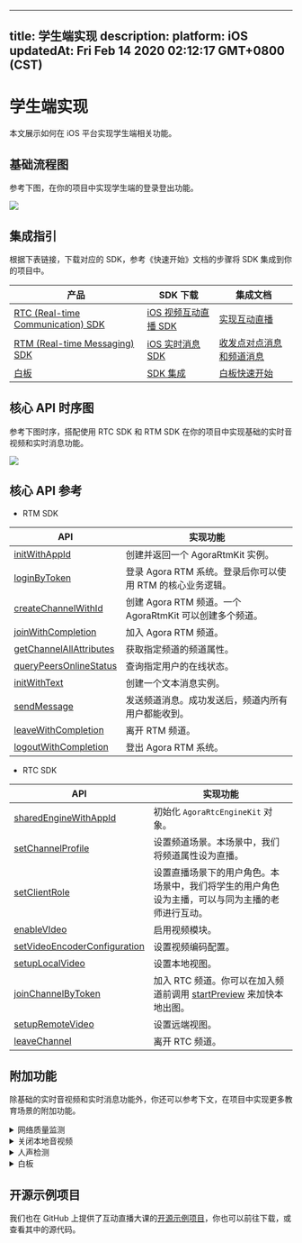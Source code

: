 
---
title: 学生端实现
description: 
platform: iOS
updatedAt: Fri Feb 14 2020 02:12:17 GMT+0800 (CST)
---
# 学生端实现
本文展示如何在 iOS 平台实现学生端相关功能。

## 基础流程图

参考下图，在你的项目中实现学生端的登录登出功能。

![](https://web-cdn.agora.io/docs-files/1579592627343)

## 集成指引

根据下表链接，下载对应的 SDK，参考《快速开始》文档的步骤将 SDK 集成到你的项目中。


| 产品 | SDK 下载 | 集成文档 |
| ---------------- | ---------------- | ---------------- |
| [RTC (Real-time Communication) SDK](https://docs.agora.io/cn/Interactive%20Broadcast/product_live?platform=All%20Platforms)      | [iOS 视频互动直播 SDK](https://download.agora.io/sdk/release/Agora_Native_SDK_for_iOS_v2_9_0_102_FULL_20200216_2115.zip)     | [实现互动直播](https://docs.agora.io/cn/Interactive%20Broadcast/start_live_ios?platform=iOS) |
| [RTM (Real-time Messaging) SDK](https://docs.agora.io/cn/Real-time-Messaging/product_rtm?platform=All%20Platforms) | [iOS 实时消息 SDK](https://docs.agora.io/cn/Real-time-Messaging/downloads) | [收发点对点消息和频道消息](https://docs.agora.io/cn/Real-time-Messaging/messaging_ios?platform=iOS) |
| [白板](https://developer.netless.link/docs/ios/overview/ios-introduction/) | [SDK 集成](https://developer.netless.link/docs/ios/quick-start/ios-prepare/) | [白板快速开始](https://developer.netless.link/docs/ios/quick-start/ios-init-sdk/) | 


## 核心 API 时序图

参考下图时序，搭配使用 RTC SDK 和 RTM SDK 在你的项目中实现基础的实时音视频和实时消息功能。

![](https://web-cdn.agora.io/docs-files/1581474293334)

## 核心 API 参考

- RTM SDK

| API | 实现功能 |
| ---------------- | ---------------- |
| [initWithAppId](https://docs.agora.io/cn/Real-time-Messaging/API%20Reference/RTM_oc/Classes/AgoraRtmKit.html#//api/name/initWithAppId:delegate:)      | 创建并返回一个 AgoraRtmKit 实例。      |
| [loginByToken](https://docs.agora.io/cn/Real-time-Messaging/API%20Reference/RTM_oc/Classes/AgoraRtmKit.html#//api/name/loginByToken:user:completion:) | 登录 Agora RTM 系统。登录后你可以使用 RTM 的核心业务逻辑。
| [createChannelWithId](https://docs.agora.io/cn/Real-time-Messaging/API%20Reference/RTM_oc/Classes/AgoraRtmKit.html#//api/name/createChannelWithId:delegate:) | 创建 Agora RTM 频道。一个 AgoraRtmKit 可以创建多个频道。 |
| [joinWithCompletion](https://docs.agora.io/cn/Real-time-Messaging/API%20Reference/RTM_oc/Classes/AgoraRtmChannel.html#//api/name/joinWithCompletion:) | 加入 Agora RTM 频道。|
| [getChannelAllAttributes](https://docs.agora.io/cn/Real-time-Messaging/API%20Reference/RTM_oc/Classes/AgoraRtmKit.html#//api/name/createChannelWithId:delegate:) | 获取指定频道的频道属性。 |
| [queryPeersOnlineStatus](https://docs.agora.io/cn/Real-time-Messaging/API%20Reference/RTM_oc/Classes/AgoraRtmKit.html#//api/name/queryPeersOnlineStatus:completion:) | 查询指定用户的在线状态。 |
| [initWithText](https://docs.agora.io/cn/Real-time-Messaging/API%20Reference/RTM_oc/Classes/AgoraRtmMessage.html#//api/name/initWithText:) | 创建一个文本消息实例。 |
| [sendMessage](https://docs.agora.io/cn/Real-time-Messaging/API%20Reference/RTM_oc/Classes/AgoraRtmChannel.html#//api/name/sendMessage:completion:) | 发送频道消息。成功发送后，频道内所有用户都能收到。 |
| [leaveWithCompletion](https://docs.agora.io/cn/Real-time-Messaging/API%20Reference/RTM_oc/Classes/AgoraRtmChannel.html#//api/name/leaveWithCompletion:) | 离开 RTM 频道。 |
| [logoutWithCompletion](https://docs.agora.io/cn/Real-time-Messaging/API%20Reference/RTM_oc/Classes/AgoraRtmKit.html#//api/name/logoutWithCompletion:) | 登出 Agora RTM 系统。|

- RTC SDK

| API | 实现功能 |
| ---------------- | ---------------- |
| [sharedEngineWithAppId](https://docs.agora.io/cn/Interactive%20Broadcast/API%20Reference/oc/Classes/AgoraRtcEngineKit.html#//api/name/sharedEngineWithAppId:delegate:)      | 初始化 `AgoraRtcEngineKit` 对象。      |
| [setChannelProfile](https://docs.agora.io/cn/Interactive%20Broadcast/API%20Reference/oc/Classes/AgoraRtcEngineKit.html#//api/name/setChannelProfile:) | 设置频道场景。本场景中，我们将频道属性设为直播。|
| [setClientRole](https://docs.agora.io/cn/Interactive%20Broadcast/API%20Reference/oc/Classes/AgoraRtcEngineKit.html#//api/name/setClientRole:) | 设置直播场景下的用户角色。本场景中，我们将学生的用户角色设为主播，可以与同为主播的老师进行互动。 |
| [enableVIdeo](https://docs.agora.io/cn/Interactive%20Broadcast/API%20Reference/oc/Classes/AgoraRtcEngineKit.html#//api/name/enableVideo:) | 启用视频模块。 |
| [setVideoEncoderConfiguration](https://docs.agora.io/cn/Interactive%20Broadcast/API%20Reference/oc/Classes/AgoraRtcEngineKit.html#//api/name/setVideoEncoderConfiguration:) | 设置视频编码配置。 |
| [setupLocalVideo](https://docs.agora.io/cn/Interactive%20Broadcast/API%20Reference/oc/Classes/AgoraRtcEngineKit.html#//api/name/setupLocalVideo:) | 设置本地视图。 |
| [joinChannelByToken](https://docs.agora.io/cn/Interactive%20Broadcast/API%20Reference/oc/Classes/AgoraRtcEngineKit.html#//api/name/joinChannelByToken:channelId:info:uid:joinSuccess:) | 加入 RTC 频道。你可以在加入频道前调用 [startPreview](https://docs.agora.io/cn/Interactive%20Broadcast/API%20Reference/oc/Classes/AgoraRtcEngineKit.html#//api/name/startPreview) 来加快本地出图。 |
| [setupRemoteVideo](https://docs.agora.io/cn/Interactive%20Broadcast/API%20Reference/oc/Classes/AgoraRtcEngineKit.html#//api/name/setupRemoteVideo:) | 设置远端视图。 |
| [leaveChannel](https://docs.agora.io/cn/Interactive%20Broadcast/API%20Reference/oc/Classes/AgoraRtcEngineKit.html#//api/name/leaveChannel:) | 离开 RTC 频道。 |

## 附加功能

除基础的实时音视频和实时消息功能外，你还可以参考下文，在项目中实现更多教育场景的附加功能。


<details>
<summary>网络质量监测</summary>
你可以通过使用 RTC SDK 的 <code>networkQuality</code> 回调，实时监控通话中每个用户的网络上下行 last mile 网络质量。
更多质量透明相关方法，可参考如下文档：
<li><a href="https://docs.agora.io/cn/Interactive%20Broadcast/lastmile_quality_apple?platform=iOS">通话前网络质量探测</a></li>
<li><a href="https://docs.agora.io/cn/Interactive%20Broadcast/in-call_quality_apple?platform=iOS">通话中质量监测</a></li>
</details>
<details>
<summary>关闭本地音视频</summary>
你可以通过调用 RTC SDK 的如下方法，实现相关功能：
<li>调用 <code>muteLocalAudioStream</code> 关闭本地音频发送。</li>
<li>调用 <code>muteLocalVideoStream</code> 关闭本地视频发送。</li>
</details>
<details>
<summary>人声检测</summary>
对于 v2.9.1 及以上的 RTC SDK，你还可以调用 <code>enableAudioVolumeInfication</code> 方法，并将参数 <code>report_vad</code> 设为 <code>true</code>，启用人声检测功能。
启用后，你会在 <code>reportAudioVolumeIndicationOfSpeakers</code> 回调报告的 <code>AgoraRtcAudioVolumeInfo</code> 结构体中获取本地用户的人声状态。
</details>
<details>
<summary>白板</summary>
参考下列常用功能文档，在你的项目中实现白板相关功能。
	<li><a href="https://developer.netless.link/docs/ios/guides/ios-document/">文档转换</a></li>
		<li><a href="https://developer.netless.link/docs/ios/guides/ios-state/">状态管理</a></li>
	<li><a href="https://developer.netless.link/docs/ios/guides/ios-tools/">使用教具</a></li>
	<li><a href="https://developer.netless.link/docs/ios/guides/ios-view/">视角操作</a></li>
	<li><a href="https://developer.netless.link/docs/ios/guides/ios-operation/">白板操作</a></li>
	<li><a href="https://developer.netless.link/docs/ios/guides/ios-scenes/">页面（场景）管理</a></li>
</details>


## 开源示例项目

我们也在 GitHub 上提供了互动直播大课的[开源示例项目](https://github.com/AgoraIO-Usecase/eEducation)，你也可以前往下载，或查看其中的源代码。

